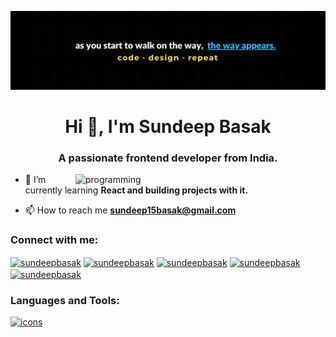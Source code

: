 [![MasterHead](banner-sbk.png)](https://github.com/sundeepbasak)

<h1 align="center">Hi 👋, I'm Sundeep Basak</h1>
<h3 align="center">A passionate frontend developer from India.</h3>

<img align="right" width="400" src="https://camo.githubusercontent.com/5ddf73ad3a205111cf8c686f687fc216c2946a75005718c8da5b837ad9de78c9/68747470733a2f2f7468756d62732e6766796361742e636f6d2f4576696c4e657874446576696c666973682d736d616c6c2e676966" alt="programming">

- 🌱 I’m currently learning **React and building projects with it.**

- 📫 How to reach me **sundeep15basak@gmail.com**

<h3 align="left">Connect with me:</h3>
<p align="left">
<a href="https://dev.to/sundeepbasak" target="blank"><img align="center" src="https://raw.githubusercontent.com/rahuldkjain/github-profile-readme-generator/master/src/images/icons/Social/devto.svg" alt="sundeepbasak" height="30" width="40" /></a>
<a href="https://twitter.com/sundeepbasak" target="blank"><img align="center" src="https://raw.githubusercontent.com/rahuldkjain/github-profile-readme-generator/master/src/images/icons/Social/twitter.svg" alt="sundeepbasak" height="30" width="40" /></a>
<a href="https://linkedin.com/in/sundeepbasak" target="blank"><img align="center" src="https://raw.githubusercontent.com/rahuldkjain/github-profile-readme-generator/master/src/images/icons/Social/linked-in-alt.svg" alt="sundeepbasak" height="30" width="40" /></a>
<a href="https://stackoverflow.com/users/sundeepbasak" target="blank"><img align="center" src="https://raw.githubusercontent.com/rahuldkjain/github-profile-readme-generator/master/src/images/icons/Social/stack-overflow.svg" alt="sundeepbasak" height="30" width="40" /></a>
<a href="https://medium.com/sundeepbasak" target="blank"><img align="center" src="https://raw.githubusercontent.com/rahuldkjain/github-profile-readme-generator/master/src/images/icons/Social/medium.svg" alt="sundeepbasak" height="30" width="40" /></a>
</p>

<h3 align="left">Languages and Tools:</h3>
<p align="left">
  <a href="https://skillicons.dev">
    <img src="https://skillicons.dev/icons?i=html,css,js,cpp,figma,react,tailwind,bootstrap&theme=dark" alt="icons"/>
  </a>
</p>




